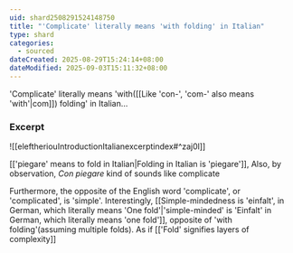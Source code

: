 ```yaml
---
uid: shard2508291524148750
title: "'Complicate' literally means 'with folding' in Italian"
type: shard
categories:
  - sourced
dateCreated: 2025-08-29T15:24:14+08:00
dateModified: 2025-09-03T15:11:32+08:00
---
```

'Complicate' literally means 'with([[Like 'con-', 'com-' also means 'with'|com]]) folding' in Italian… 

### Excerpt
![[eleftheriouIntroductionItalianexcerptindex#^zaj0l]]

[['piegare' means to fold in Italian|Folding in Italian is 'piegare']], Also, by observation, *Con piegare* kind of sounds like complicate 

Furthermore, the opposite of the English word 'complicate', or 'complicated', is 'simple'. Interestingly, [[Simple-mindedness is 'einfalt', in German, which literally means 'One fold'|'simple-minded' is 'Einfalt' in German, which literally means 'one fold']], opposite of 'with folding'(assuming multiple folds). As if [['Fold' signifies layers of complexity]]